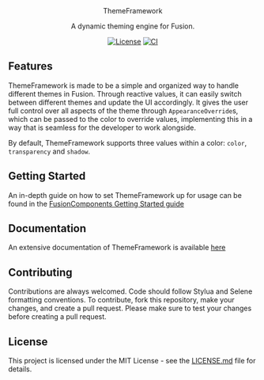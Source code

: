 <div align="center"

# ThemeFramework

A dynamic theming engine for Fusion.

[![License](https://img.shields.io/github/license/virtualbutfake/theme-framework)](https://github.com/virtualbutfake/theme-framework/blob/master/LICENSE.md)
[![CI](https://github.com/virtualbutfake/theme-framework/actions/workflows/ci.yaml/badge.svg)](https://github.com/virtualbutfake/theme-framework/actions)

</div>

## Features

ThemeFramework is made to be a simple and organized way to handle different themes in Fusion. Through reactive values, it can easily switch between different themes and update the UI accordingly.
It gives the user full control over all aspects of the theme through `AppearanceOverride`s, which can be passed to the color to override values, implementing this in a way that is seamless for the developer to work alongside.

By default, ThemeFramework supports three values within a color: `color`, `transparency` and `shadow`. 

## Getting Started

An in-depth guide on how to set ThemeFramework up for usage can be found in the [FusionComponents Getting Started guide](https://docs.tijne.net/fusioncomponents/getting-started)

## Documentation

An extensive documentation of ThemeFramework is available [here](https://docs.tijne.net/fusioncomponents/libs/theme-framework)

## Contributing

Contributions are always welcomed. Code should follow Stylua and Selene formatting conventions. To contribute, fork this repository, make your changes, and create a pull request. Please make sure to test your changes before creating a pull request.

## License

This project is licensed under the MIT License - see the [LICENSE.md](https://github.com/virtualbutfake/theme-framework/blob/main/LICENSE.md) file for details.